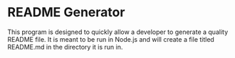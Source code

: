 # README Generator

This program is designed to quickly allow a developer to generate a quality README file. It is meant to be run in Node.js and will create a file titled README.md in the directory it is run in. 